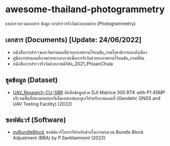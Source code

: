 # awesome-thailand-photogrammetry

แหล่งรวบรวมเอกสาร ข้อมูล การสำรวจรังวัดด้วยภาพถ่าย (Photogrammetry)


## เอกสาร (Documents) [Update: 24/06/2022]
* หนังสือการสำรวจและจัดทำแผนที่ด้วยอากาศยานไร้คนขับ_กรมโยธาธิการและผังเมือง
* คู่มือการทำแผนที่ภาพถ่ายทางอากาศเพื่อการรังวัดด้วยอากาศยานไร้คนขับ_กรมที่ดิน
* หนังสือการสำรวจรังวัดด้วยภาพดิจิทัล_2021_PhisanChula

## ชุดข้อมูล (Dataset)
* [UAV_Research-CU-SBR](https://github.com/phisan-chula/UAV_Research)                                                                                                    บันทึกข้อมูลด้วย DJI Matrice 300 RTK with P1 45MP บริเวณพื้นที่สนามทดสอบจีเอ็นเอสเอสและยูเอวีสำหรับงานแผนที่ (Geodetic GNSS and UAV Testing Facility) (2022)


## ซอฟต์แวร์ (Software)
* [pyBundleBlock](https://github.com/phisan-chula/pyBundleBlock) ซอฟต์แวร์ไลบรารีสำหรับช่วยในการคำนวณ Bundle Block Adjustment (BBA) by P.Santitamnont (2022)
